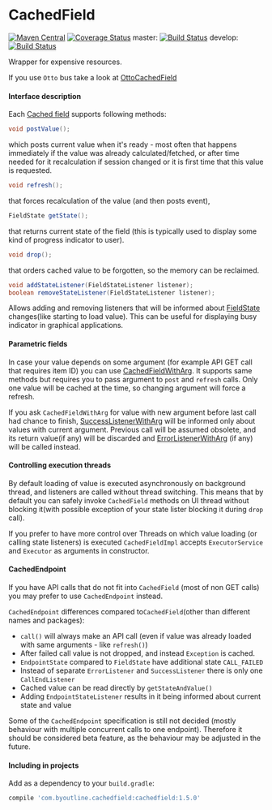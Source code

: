 CachedField
===========
[![Maven Central](https://maven-badges.herokuapp.com/maven-central/com.byoutline.cachedfield/cachedfield/badge.svg?style=flat)](http://mvnrepository.com/artifact/com.byoutline.cachedfield/cachedfield)
[![Coverage Status](https://coveralls.io/repos/byoutline/CachedField/badge.svg?branch=master)](https://coveralls.io/r/byoutline/CachedField?branch=master)
 master:  [![Build Status](https://travis-ci.org/byoutline/CachedField.svg?branch=master)](https://travis-ci.org/byoutline/CachedField)
 develop: [![Build Status](https://travis-ci.org/byoutline/CachedField.svg?branch=develop)](https://travis-ci.org/byoutline/CachedField)

Wrapper for expensive resources.

If you use ```Otto``` bus take a look at [OttoCachedField](https://github.com/byoutline/OttoCachedField)

#### Interface description ####
Each [Cached field](https://github.com/byoutline/CachedField/blob/master/src/main/java/com/byoutline/cachedfield/CachedField.java) supports following methods:
```java
void postValue();
```
which posts current value when it's ready - most often that happens immediately if the value was already calculated/fetched, 
or after time needed for it recalculation if session changed or it is first time that this value is requested.

```java
void refresh();
```
that forces recalculation of the value (and then posts event),

```java
FieldState getState();
```
that returns current state of the field (this is typically used to display some kind of progress indicator to user).

```java
void drop();
```
that orders cached value to be forgotten, so the memory can be reclaimed.

```java
void addStateListener(FieldStateListener listener);
boolean removeStateListener(FieldStateListener listener);
```
Allows adding and removing listeners that will be informed about 
[FieldState](https://github.com/byoutline/CachedField/blob/master/src/main/java/com/byoutline/cachedfield/FieldState.java) 
changes(like starting to load value). This can be useful for displaying busy indicator in graphical applications.

#### Parametric fields ####

In case your value depends on some argument  (for example API GET call that requires item ID) you can use 
[CachedFieldWithArg](https://github.com/byoutline/CachedField/blob/master/src/main/java/com/byoutline/cachedfield/CachedFieldWithArg.java). 
It supports same methods but requires you to pass argument to ```post``` and ```refresh``` calls. 
Only one value will be cached at the time, so changing argument will force a refresh. 

If you ask ```CachedFieldWithArg``` for value with new argument before last call had chance to finish,
[SuccessListenerWithArg](https://github.com/byoutline/CachedField/blob/master/src/main/java/com/byoutline/cachedfield/SuccessListenerWithArg.java) 
will be informed only about values with current argument. Previous call will be assumed obsolete, 
and its return value(if any) will be discarded and 
[ErrorListenerWithArg](https://github.com/byoutline/CachedField/blob/master/src/main/java/com/byoutline/cachedfield/ErrorListenerWithArg.java) 
(if any) will be called instead.


#### Controlling execution threads ####
 By default loading of value is executed asynchronously on background thread, and listeners are called
without thread switching. This means that by default you can safely invoke ```CachedField``` methods on UI
thread without blocking it(with possible exception of your state lister blocking it during ```drop``` call).

If you prefer to have more control over Threads on which value loading (or calling state listeners) is executed
```CachedFieldImpl``` accepts ```ExecutorService``` and ```Executor``` as arguments in constructor.

#### CachedEndpoint ####
If you have API calls that do not fit into ```CachedField``` (most of non GET calls) you may prefer to use
```CachedEndpoint``` instead. 

```CachedEndpoint``` differences compared to```CachedField```(other than different names and packages):
  * ```call()``` will always make an API call 
  (even if value was already loaded with same arguments - like ```refresh()```)
  * After failed call value is not dropped, and instead ```Exception``` is cached.
  * ```EndpointState``` compared to ```FieldState``` have additional state ```CALL_FAILED```
  * Instead of separate ```ErrorListener``` and ```SuccessListener``` there is only one ```CallEndListener```
  * Cached value can be read directly by ```getStateAndValue()```
  * Adding ```EndpointStateListener``` results in it being informed about current state and value
  
Some of the ```CachedEndpoint``` specification is still not decided (mostly behaviour with multiple concurrent calls
  to one endpoint). Therefore it should be considered beta feature, as the behaviour  may be adjusted in the future.

#### Including in projects ####
Add as a dependency to your ```build.gradle```:
```groovy
compile 'com.byoutline.cachedfield:cachedfield:1.5.0'
```
